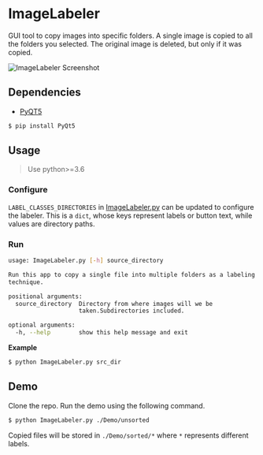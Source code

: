 # ImageLabeler

GUI tool to copy images into specific folders. A single image is copied to all the folders you selected. The original image is deleted, but only if it was copied.

![ImageLabeler Screenshot](https://i.imgur.com/p1tB2LK.jpg)

## Dependencies

* [PyQT5](https://pypi.org/project/PyQt5/ )

```sh
$ pip install PyQt5
```

## Usage

> Use python>=3.6

### Configure

`LABEL_CLASSES_DIRECTORIES` in [ImageLabeler.py](./ImageLabeler.py) can be updated to configure the labeler.
This is a `dict`, whose keys represent labels or button text, while values are directory paths. 

### Run 

```bash
usage: ImageLabeler.py [-h] source_directory

Run this app to copy a single file into multiple folders as a labeling
technique.

positional arguments:
  source_directory  Directory from where images will we be
                    taken.Subdirectories included.

optional arguments:
  -h, --help        show this help message and exit
```

**Example**

```bash
$ python ImageLabeler.py src_dir
```

## Demo

Clone the repo. Run the demo using the following command. 

```bash
$ python ImageLabeler.py ./Demo/unsorted
```

Copied files will be stored in `./Demo/sorted/*` where `*` represents different labels.
